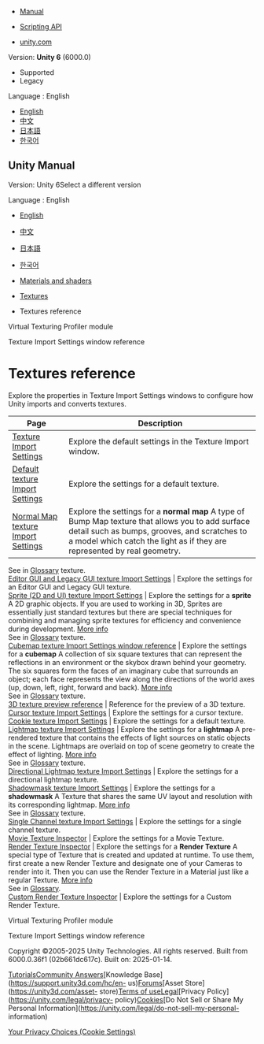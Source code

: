 [](https://docs.unity3d.com)

  * [Manual](../Manual/index.html)
  * [Scripting API](../ScriptReference/index.html)

  * [unity.com](https://unity.com/)

Version: **Unity 6** (6000.0)

  * Supported
  * Legacy

Language : English

  * [English](/Manual/textures-reference.html)
  * [中文](/cn/current/Manual/textures-reference.html)
  * [日本語](/ja/current/Manual/textures-reference.html)
  * [한국어](/kr/current/Manual/textures-reference.html)

[](https://docs.unity3d.com)

## Unity Manual

Version: Unity 6Select a different version

Language : English

  * [English](/Manual/textures-reference.html)
  * [中文](/cn/current/Manual/textures-reference.html)
  * [日本語](/ja/current/Manual/textures-reference.html)
  * [한국어](/kr/current/Manual/textures-reference.html)

  * [Materials and shaders](materials-and-shaders.html)
  * [Textures](Textures-landing.html)
  * Textures reference

[](profiler-virtual-texturing-module.html)

Virtual Texturing Profiler module

[](class-TextureImporter.html)

Texture Import Settings window reference

# Textures reference

Explore the properties in Texture Import Settings windows to configure how
Unity imports and converts textures.

**Page** | **Description**  
---|---  
[Texture Import Settings](class-TextureImporter.html) | Explore the default settings in the Texture Import window.  
[Default texture Import Settings](texture-type-default.html) | Explore the settings for a default texture.  
[Normal Map texture Import Settings](texture-type-normal-map.html) | Explore the settings for a **normal map** A type of Bump Map texture that allows you to add surface detail such as bumps, grooves, and scratches to a model which catch the light as if they are represented by real geometry.  
See in [Glossary](Glossary.html#Normalmap) texture.  
[Editor GUI and Legacy GUI texture Import Settings](texture-type-editor-gui-and-legacy-gui.html) | Explore the settings for an Editor GUI and Legacy GUI texture.  
[Sprite (2D and UI) texture Import Settings](texture-type-sprite.html) | Explore the settings for a **sprite** A 2D graphic objects. If you are used to working in 3D, Sprites are essentially just standard textures but there are special techniques for combining and managing sprite textures for efficiency and convenience during development. [More info](sprite/sprite-landing.html)  
See in [Glossary](Glossary.html#Sprite) texture.  
[Cubemap texture Import Settings window reference](texture-type-cubemap.html) | Explore the settings for a **cubemap** A collection of six square textures that can represent the reflections in an environment or the skybox drawn behind your geometry. The six squares form the faces of an imaginary cube that surrounds an object; each face represents the view along the directions of the world axes (up, down, left, right, forward and back). [More info](class-Cubemap-landing.html)  
See in [Glossary](Glossary.html#Cubemap) texture.  
[3D texture preview reference](class-Texture3D-reference.html) | Reference for the preview of a 3D texture.  
[Cursor texture Import Settings](texture-type-cursor.html) | Explore the settings for a cursor texture.  
[Cookie texture Import Settings](texture-type-cookie.html) | Explore the settings for a default texture.  
[Lightmap texture Import Settings](texture-type-lightmap.html) | Explore the settings for a **lightmap** A pre-rendered texture that contains the effects of light sources on static objects in the scene. Lightmaps are overlaid on top of scene geometry to create the effect of lighting. [More info](Lightmapping.html)  
See in [Glossary](Glossary.html#Lightmap) texture.  
[Directional Lightmap texture Import Settings](texture-type-directional-lightmap.html) | Explore the settings for a directional lightmap texture.  
[Shadowmask texture Import Settings](texture-type-shadowmask.html) | Explore the settings for a **shadowmask** A Texture that shares the same UV layout and resolution with its corresponding lightmap. [More info](lighting-mode.html#shadowmask)  
See in [Glossary](Glossary.html#Shadowmask) texture.  
[Single Channel texture Import Settings](texture-type-singlechannel.html) | Explore the settings for a single channel texture.  
[Movie Texture Inspector](class-MovieTexture.html) | Explore the settings for a Movie Texture.  
[Render Texture Inspector](class-RenderTexture.html) | Explore the settings for a **Render Texture** A special type of Texture that is created and updated at runtime. To use them, first create a new Render Texture and designate one of your Cameras to render into it. Then you can use the Render Texture in a Material just like a regular Texture. [More info](class-RenderTexture.html)  
See in [Glossary](Glossary.html#RenderTexture).  
[Custom Render Texture Inspector](class-CustomRenderTexture.html) | Explore the settings for a Custom Render Texture.  
  
[](profiler-virtual-texturing-module.html)

Virtual Texturing Profiler module

[](class-TextureImporter.html)

Texture Import Settings window reference

Copyright ©2005-2025 Unity Technologies. All rights reserved. Built from
6000.0.36f1 (02b661dc617c). Built on: 2025-01-14.

[Tutorials](https://learn.unity.com/)[Community
Answers](https://answers.unity3d.com)[Knowledge
Base](https://support.unity3d.com/hc/en-
us)[Forums](https://forum.unity3d.com)[Asset Store](https://unity3d.com/asset-
store)[Terms of
use](https://docs.unity3d.com/Manual/TermsOfUse.html)[Legal](https://unity.com/legal)[Privacy
Policy](https://unity.com/legal/privacy-
policy)[Cookies](https://unity.com/legal/cookie-policy)[Do Not Sell or Share
My Personal Information](https://unity.com/legal/do-not-sell-my-personal-
information)

[Your Privacy Choices (Cookie Settings)](javascript:void\(0\);)

